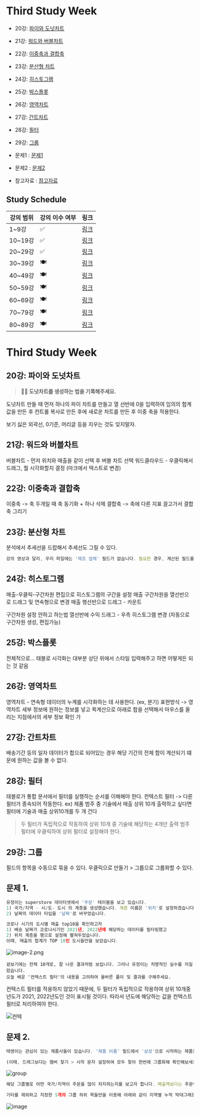 # Third Study Week

- 20강: [파이와 도넛차트](#20강-파이와-도넛차트)

- 21강: [워드와 버블차트](#21강-워드와-버블차트)

- 22강: [이중축과 결합축](#22강-이중축과-결합축)

- 23강: [분산형 차트](#23강-분산형-차트)

- 24강: [히스토그램](#24강-히스토그램)

- 25강: [박스플롯](#25강-박스플롯)

- 26강: [영역차트](#26강-영역차트)

- 27강: [간트차트](#27강-간트차트)

- 28강: [필터](#28강-필터)

- 29강: [그룹](#29강-그룹)


- 문제1 : [문제1](#문제1)

- 문제2 : [문제2](#문제2)

- 참고자료 : [참고자료](#참고-자료)



## Study Schedule

| 강의 범위     | 강의 이수 여부 | 링크                                                                                                        |
|--------------|---------|-----------------------------------------------------------------------------------------------------------|
| 1~9강        |  ✅      | [링크](https://youtu.be/3ovkUe-TP1w?si=CRjj99Qm300unSWt)       |
| 10~19강      | ✅      | [링크](https://www.youtube.com/watch?v=AXkaUrJs-Ko&list=PL87tgIIryGsa5vdz6MsaOEF8PK-YqK3fz&index=75)       |
| 20~29강      | ✅      | [링크](https://www.youtube.com/watch?v=Qcl4l6p-gHM)      |
| 30~39강      | 🍽️      | [링크](https://www.youtube.com/watch?v=e6J0Ljd6h44&list=PL87tgIIryGsa5vdz6MsaOEF8PK-YqK3fz&index=55)       |
| 40~49강      | 🍽️      | [링크](https://www.youtube.com/watch?v=AXkaUrJs-Ko&list=PL87tgIIryGsa5vdz6MsaOEF8PK-YqK3fz&index=45)       |
| 50~59강      | 🍽️      | [링크](https://www.youtube.com/watch?v=AXkaUrJs-Ko&list=PL87tgIIryGsa5vdz6MsaOEF8PK-YqK3fz&index=35)       |
| 60~69강      | 🍽️      | [링크](https://www.youtube.com/watch?v=AXkaUrJs-Ko&list=PL87tgIIryGsa5vdz6MsaOEF8PK-YqK3fz&index=25)       |
| 70~79강      | 🍽️      | [링크](https://www.youtube.com/watch?v=AXkaUrJs-Ko&list=PL87tgIIryGsa5vdz6MsaOEF8PK-YqK3fz&index=15)       |
| 80~89강      | 🍽️      | [링크](https://www.youtube.com/watch?v=AXkaUrJs-Ko&list=PL87tgIIryGsa5vdz6MsaOEF8PK-YqK3fz&index=5)        |


<!-- 여기까진 그대로 둬 주세요-->
<!-- 이 안에 들어오는 텍스트는 주석입니다. -->

# Third Study Week

## 20강: 파이와 도넛차트
<!-- 파이와 도넛차트에 관해 배우게 된 점을 적어주세요 -->

> **🧞‍♀️ 도넛차트를 생성하는 법을 기록해주세요.**

도넛차트 만들 때 먼저 하나의 파이 차트를 만들고 
열 선반에 0을 입력하여 임의의 합계값을 만든 후 컨트롤 복사로 만든 후에
새로운 차트를 만든 후 이중 축을 적용한다.

보기 싫은 외곽선, 0기준, 머리글 등을 지우는 것도 잊지말자.

## 21강: 워드와 버블차트
<!-- 워드와 버블차트에 관해 배우게 된 점을 적어주세요 -->
버블차트 - 먼저 위치와 매출을 같이 선택 후 버블 차트 선택
워드클라우드 - 우클릭해서 드래그, 뭘 시각화할지 결정 (마크에서 텍스트로 변경)

## 22강: 이중축과 결합축
<!-- 이중축과 결합축에 관해 배우게 된 점을 적어주세요 -->
이중축 -> 축 두개일 때 축 동기화 + 하나 삭제
결합축 -> 축에 다른 지표 끌고가서 결합축 그리기 

## 23강: 분산형 차트
<!-- 분산형 차트에 관해 배우게 된 점을 적어주세요 -->
분석에서 추세선을 드랍해서 추세선도 그릴 수 있다.

```js
강의 영상과 달리, 우리 파일에는 '제조 업체' 필드가 없습니다. 필요한 경우, 계산된 필드를 이용해 'SPLIT([제품 이름], ' ', 1)'를 '제조 업체'로 정의하시고 세부 정보에 놓아주세요.
```

## 24강: 히스토그램
<!-- 히스토그램에 관해 배우게 된 점을 적어주세요 -->
매출-우클릭-구간차원 편집으로 히스토그램의 구간을 설정
매출 구간차원을 열선반으로 드래그 및 연속형으로 변경
매출 행선반으로 드래그 - 카운트

구간차원 설정 안하고 하는법
열선반에 수익 드래그 - 우측 히스토그램 변경 (자동으로 구간차원 생성, 편집가능)


## 25강: 박스플롯
<!-- 박스플롯에 관해 배우게 된 점을 적어주세요 -->

전체적으로... 태블로 시각화는 대부분 상단 위에서 스타일 입력해주고 하면 어떻게든 되는 것 같음

## 26강: 영역차트
<!-- 영역차트에 관해 배우게 된 점을 적어주세요 -->

영역차트 - 연속형 데이터의 누계를 시각화하는 데 사용한다. (ex, 분기)
표현방식 -> 영역차트
세부 정보에 원하는 정보를 넣고 퀵계산으로 아래로 합을 선택해서 마우스를 올리는 지점에서의 세부 정보 확인 가

## 27강: 간트차트
<!-- 간트차트에 관해 배우게 된 점을 적어주세요 -->
배송기간 등의 일자 데이터가 합으로 되어있는 경우 해당 기간의 전체 합이 계산되기 떄문에 원하는 값을 볼 수 없다.

## 28강: 필터
<!-- 필터에 관해 배우게 된 점을 적어주세요 -->
태블로가 통합 문서에서 필터를 실행하는 순서를 이해해야 한다.
컨텍스트 필터 -> 다른 필터가 종속되어 작동한다.
ex) 제품 범주 중 기술에서 매출 상위 10개 출력하고 싶다면 필터에 기술과 매출 상위10개를 두 개 건다
> 두 필터가 독립적으로 작동하여 상위 10개 중 기술에 해당하는 4개만 출력
> 범주 필터에 우클릭하여 상위 필터로 설정해야 한다.



## 29강: 그룹
<!-- 그룹에 관해 배우게 된 점을 적어주세요 -->
필드의 항목을 수동으로 묶을 수 있다.
우클릭으로 만들기 > 그룹으로 그룹화할 수 있다.

## 문제 1.

```js
유정이는 superstore 데이터셋에서 '주문' 테이블을 보고 있습니다.
1) 국가/지역 - 시/도- 도시 의 계층을 생성했습니다. 계층 이름은 '위치'로 설정하겠습니다.
2) 날짜의 데이터 타입을 '날짜'로 바꾸었습니다.

코로나 시기의 도시별 매출 top10을 확인하고자
1) 배송 날짜가 코로나시기인 2021년, 2022년에 해당하는 데이터를 필터링했고
2) 위치 계층을 행으로 설정해 펼쳐두었습니다.
이때, 매출의 합계가 TOP 10인 도시들만을 보았습니다.
```

![image-2.png](https://github.com/yousrchive/tableau/blob/main/study/img/1st%20study/image-4.png?raw=true)

```
겉보기에는 전체 10개로, 잘 나온 결과처럼 보입니다. 그러나 유정이는 치명적인 실수를 저질렀습니다.
오늘 배운 '컨텍스트 필터'의 내용을 고려하여 올바른 풀이 및 결과를 구해주세요.
```
컨텍스트 필터를 적용하지 않았기 때문에, 두 필터가 독립적으로 작용하여 상위 10개중 년도가 2021, 2022년도인 것이 표시될 것이다.
따라서 년도에 해당하는 값을 컨텍스트 필터로 처리하여야 한다.

![컨텍](./images/컨텍.png)
<!-- DArt-B superstore가 아닌 개인 superstore 파일을 사용했다면 값이 다르게 표시될 수 있습니다.-->

## 문제 2.

```js
태영이는 관심이 있는 제품사들이 있습니다. '제품 이름' 필드에서 '삼성'으로 시작하는 제품들을 'Samsung group'으로, 'Apple'으로 시작하는 제품들을 'Apple group'으로, 'Canon'으로 시작하는 제품들을 'Canon group'으로, 'HP'로 시작하는 제품들을 'HP group', 'Logitech'으로 시작하는 제품들을 'Logitech group'으로 그룹화해서 보려고 합니다. 나머지는 기타로 설정해주세요. 이 그룹화를 명명하는 필드는 'Product Name Group'으로 설정해주세요.

(이때, 드래그보다는 멤버 찾기 > 시작 문자 설정하여 모두 찾아 한번에 그룹화해 확인해보세요.)
```

![group](https://github.com/yousrchive/BUSINESS-INTELLIGENCE-TABLEAU/blob/main/study/img/3rd%20study/%E1%84%89%E1%85%B3%E1%84%8F%E1%85%B3%E1%84%85%E1%85%B5%E1%86%AB%E1%84%89%E1%85%A3%E1%86%BA%202024-09-18%20%E1%84%8B%E1%85%A9%E1%84%92%E1%85%AE%204.33.47.png?raw=true)

```js
해당 그룹별로 어떤 국가/지역이 주문을 많이 차지하는지를 보고자 합니다. 매출액보다는 주문량을 보고 싶으므로, 주문Id의 카운트로 계산하겠습니다.

기타를 제외하고 지정한 5개의 그룹 하위 목들만을 이용해 아래와 같이 지역별 누적 막대그래프를 그려봐주세요.
```

![image](https://github.com/yousrchive/BUSINESS-INTELLIGENCE-TABLEAU/blob/main/study/img/3rd%20study/%E1%84%89%E1%85%B3%E1%84%8F%E1%85%B3%E1%84%85%E1%85%B5%E1%86%AB%E1%84%89%E1%85%A3%E1%86%BA%202024-09-18%20%E1%84%8B%E1%85%A9%E1%84%92%E1%85%AE%204.37.55.png?raw=true)
